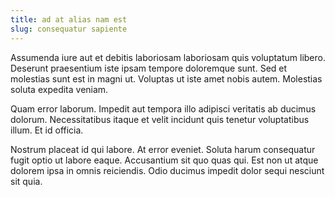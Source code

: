 ```yaml
---
title: ad at alias nam est
slug: consequatur sapiente
---
```


Assumenda iure aut et debitis laboriosam laboriosam quis voluptatum libero. Deserunt praesentium iste ipsam tempore doloremque sunt. Sed et molestias sunt est in magni ut. Voluptas ut iste amet nobis autem. Molestias soluta expedita veniam.

Quam error laborum. Impedit aut tempora illo adipisci veritatis ab ducimus dolorum. Necessitatibus itaque et velit incidunt quis tenetur voluptatibus illum. Et id officia.

Nostrum placeat id qui labore. At error eveniet. Soluta harum consequatur fugit optio ut labore eaque. Accusantium sit quo quas qui. Est non ut atque dolorem ipsa in omnis reiciendis. Odio ducimus impedit dolor sequi nesciunt sit quia.
